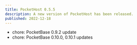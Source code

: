 ```yaml
---
title: PocketHost 0.5.5
description: A new version of PocketHost has been released.
published: 2022-12-18
---
```


- chore: PocketBase 0.9.2 update
- chore: PocketBase 0.10.0, 0.10.1 updates
